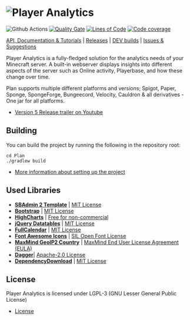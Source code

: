 # ![Player Analytics](http://puu.sh/AXSg7/5f2f78c06c.jpg)

![Github Actions](https://github.com/plan-player-analytics/Plan/workflows/Java%20CI/badge.svg)
[![Quality Gate](https://sonarcloud.io/api/project_badges/measure?project=com.djrapitops%3APlan&metric=alert_status)](https://sonarcloud.io/dashboard?id=com.djrapitops%3APlan)
[![Lines of Code](https://sonarcloud.io/api/project_badges/measure?project=com.djrapitops%3APlan&metric=ncloc)](https://sonarcloud.io/dashboard?id=com.djrapitops%3APlan)
[![Code coverage](https://sonarcloud.io/api/project_badges/measure?project=com.djrapitops%3APlan&metric=coverage)](https://sonarcloud.io/dashboard?id=com.djrapitops%3APlan)

[API, Documentation & Tutorials](https://github.com/plan-player-analytics/Plan/wiki) | [Releases](https://github.com/plan-player-analytics/Plan/releases) | [DEV builds](https://github.com/plan-player-analytics/Plan/actions/workflows/ci.yml?query=branch%3Amaster) | [Issues & Suggestions](https://github.com/plan-player-analytics/Plan/issues)

Player Analytics is a fully-fledged solution for the analytics needs of your Minecraft server. A built-in webserver displays insights into different aspects of the server such as Online activity, Playerbase, and how these change over time.

Plan supports multiple different platforms and versions; Spigot, Paper, Sponge, SpongeForge, Bungeecord, Velocity, Cauldron & all derivatives - One jar for all platforms.

- [Version 5 Release trailer on Youtube](https://www.youtube.com/watch?v=BS_Ti9zkoRc)

## Building

You can build the project by running the following in the repository root:
```
cd Plan
./gradlew build
```

- [More information about setting up the project](https://github.com/plan-player-analytics/Plan/wiki/Project-Setup)

## Used Libraries

- **[SBAdmin 2 Template](https://github.com/BlackrockDigital/startbootstrap-sb-admin-2)** | [MIT License](https://opensource.org/licenses/MIT)
- **[Bootstrap](https://getbootstrap.com/)** | [MIT License](https://v4-alpha.getbootstrap.com/about/license/)
- **[HighCharts](https://www.highcharts.com/)** | [Free for non-commercial](https://www.highcharts.com/products/highcharts/#non-commercial)
- **[jQuery Datatables](https://datatables.net/)** | [MIT License](https://datatables.net/license/mit)
- **[FullCalendar](https://github.com/fullcalendar/fullcalendar)** | [MIT License](https://datatables.net/license/mit)
- **[Font Awesome Icons](http://fontawesome.io/icons/)** | [SIL Open Font License](http://scripts.sil.org/cms/scripts/page.php?site_id=nrsi&id=OFL)
- **[MaxMind GeoIP2 Country](https://www.maxmind.com/en/geoip2-country-database)** | [MaxMind End User License Agreement (EULA)](https://www.maxmind.com/en/end-user-license-agreement)
- **[Dagger](https://dagger.dev/)**| [Apache-2.0 License](https://github.com/google/dagger/blob/master/LICENSE.txt)
- **[DependencyDownload](https://github.com/Vankka/DependencyDownload)** | [MIT License](https://github.com/Vankka/DependencyDownload/blob/main/LICENSE)

## License

Player Analytics is licensed under LGPL-3 (GNU Lesser General Public License)

- [License](https://github.com/plan-player-analytics/Plan/blob/master/LICENSE)
